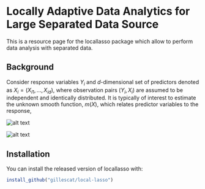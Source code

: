
<!-- README.md is generated from README.Rmd. Please edit that file -->
Locally Adaptive Data Analytics for Large Separated Data Source
==========

<!-- badges: start -->
<!-- badges: end -->
This is a resource page for the locallasso package which allow to perform data analysis with separated data. 

Background
------------

Consider response variables $Y_{i}$ and $d$-dimensional set of predictors denoted as $X_{i} = (X_{i1},...,X_{id})$, where observation pairs $(Y_{i},X_{i})$ are assumed to be independent and identically distributed. It is typically of interest to estimate the unknown smooth function, $m(X)$, which relates predictor variables to the response,

![alt text](https://github.com/gillescat/locallasso/blob/main/Eq%20model.jpg?raw=true)

![alt text](https://github.com/gillescat/locallasso/blob/main/Eq%20local%20lasso.jpg?raw=true)


Installation
------------

You can install the released version of locallasso with:

``` r
install_github("gillescat/local-lasso")
```

